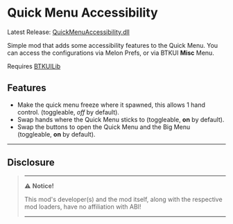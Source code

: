 # Quick Menu Accessibility

Latest Release: [QuickMenuAccessibility.dll](https://github.com/kafeijao/Kafe_CVR_Mods/releases/latest/download/QuickMenuAccessibility.dll)

Simple mod that adds some accessibility features to the Quick Menu. You can access the configurations via Melon Prefs, 
or via BTKUI **Misc** Menu.

Requires [BTKUILib](https://github.com/BTK-Development/BTKUILib)

## Features

* Make the quick menu freeze where it spawned, this allows 1 hand control. (toggleable, *off* by default).
* Swap hands where the Quick Menu sticks to (toggleable, **on** by default).
* Swap the buttons to open the Quick Menu and the Big Menu (toggleable, **on** by default).

---

## Disclosure

> ---
> ⚠️ **Notice!**
>
> This mod's developer(s) and the mod itself, along with the respective mod loaders, have no affiliation with ABI!
>
> ---
